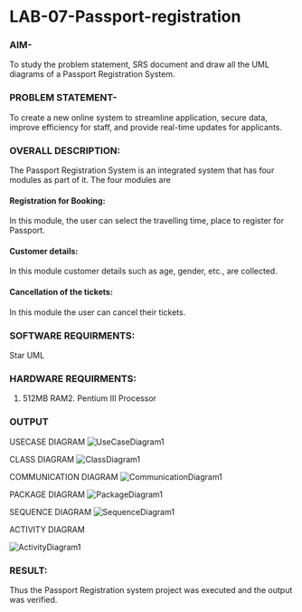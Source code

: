 # LAB-07-Passport-registration

### AIM-
To study the problem statement, SRS document and draw all the UML diagrams of a
Passport Registration System.

### PROBLEM STATEMENT-
To create a new online system to streamline application, secure data, improve efficiency for staff, and provide real-time updates for applicants.

### OVERALL DESCRIPTION:
The Passport Registration System is an integrated system that has four modules as part of
it. The four modules are
#### Registration for Booking:
In this module, the user can select the travelling time, place to register for Passport.
#### Customer details:
In this module customer details such as age, gender, etc., are collected.
#### Cancellation of the tickets:
In this module the user can cancel their tickets.
### SOFTWARE REQUIRMENTS:
Star UML
### HARDWARE REQUIRMENTS:
1. 512MB RAM2. Pentium III Processor


### OUTPUT 

USECASE DIAGRAM
![UseCaseDiagram1](https://github.com/user-attachments/assets/fd80f7e2-a20f-47e5-9eb0-6b21d91bc1c9)


CLASS DIAGRAM
![ClassDiagram1](https://github.com/user-attachments/assets/567d0a58-e63e-4176-87f9-5cd17c8c8ab3)


COMMUNICATION DIAGRAM
![CommunicationDiagram1](https://github.com/user-attachments/assets/3d3b2f63-7f0d-4f04-a4c5-fdbcedfeb8a1)


PACKAGE DIAGRAM
![PackageDiagram1](https://github.com/user-attachments/assets/33639a53-fea5-462e-a280-d0a7ee89ab28)


SEQUENCE DIAGRAM
![SequenceDiagram1](https://github.com/user-attachments/assets/df3938cf-a305-4c6d-8d2e-b15acd4f96b9)


ACTIVITY DIAGRAM


![ActivityDiagram1](https://github.com/user-attachments/assets/eb4b0549-5b51-4376-bd1c-93745f548179)

### RESULT:
Thus the Passport Registration system project was executed and the output was verified.
